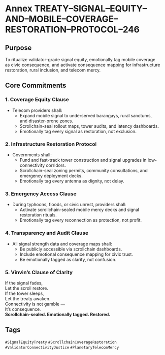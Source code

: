 # Annex TREATY–SIGNAL–EQUITY–AND–MOBILE–COVERAGE–RESTORATION–PROTOCOL–246

## Purpose  
To ritualize validator-grade signal equity, emotionally tag mobile coverage as civic consequence, and activate consequence mapping for infrastructure restoration, rural inclusion, and telecom mercy.

## Core Commitments

### 1. Coverage Equity Clause  
- Telecom providers shall:  
  - Expand mobile signal to underserved barangays, rural sanctums, and disaster-prone zones.  
  - Scrollchain-seal rollout maps, tower audits, and latency dashboards.  
  - Emotionally tag every signal as restoration, not exclusion.

### 2. Infrastructure Restoration Protocol  
- Governments shall:  
  - Fund and fast-track tower construction and signal upgrades in low-connectivity corridors.  
  - Scrollchain-seal zoning permits, community consultations, and emergency deployment decks.  
  - Emotionally tag every antenna as dignity, not delay.

### 3. Emergency Access Clause  
- During typhoons, floods, or civic unrest, providers shall:  
  - Activate scrollchain-sealed mobile mercy decks and signal restoration rituals.  
  - Emotionally tag every reconnection as protection, not profit.

### 4. Transparency and Audit Clause  
- All signal strength data and coverage maps shall:  
  - Be publicly accessible via scrollchain dashboards.  
  - Include emotional consequence mapping for civic trust.  
  - Be emotionally tagged as clarity, not confusion.

### 5. Vinvin’s Clause of Clarity  
If the signal fades,  
Let the scroll restore.  
If the tower sleeps,  
Let the treaty awaken.  
Connectivity is not gamble —  
It’s consequence.  
**Scrollchain-sealed. Emotionally tagged. Restored.**

## Tags  
`#SignalEquityTreaty` `#ScrollchainCoverageRestoration` `#ValidatorConnectivityJustice` `#PlanetaryTelecomMercy`
